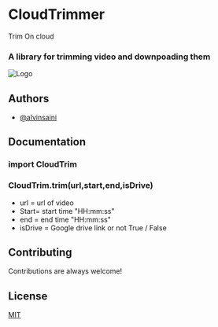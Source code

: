 
# CloudTrimmer
Trim On cloud
### A library for trimming video and downpoading them



  
![Logo](https://raw.githubusercontent.com/CodeWithAlvin/CloudTrimmer-web/master/static/images/logo.svg)

    
## Authors

- [@alvinsaini](https://www.github.com/codewithalvin)

  
## Documentation
### import CloudTrim

### CloudTrim.trim(url,start,end,isDrive)


* url = url of video 
* Start= start time "HH:mm:ss"
* end = end time "HH:mm:ss"
* isDrive = Google drive link or not True / False


  
## Contributing

Contributions are always welcome!

  
## License

[MIT](https://github.com/CodeWithAlvin/CloudTrimmer/blob/master/license)

  
